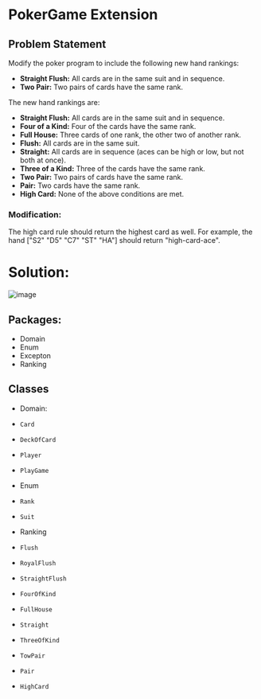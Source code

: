 # PokerGame Extension

## Problem Statement

Modify the poker program to include the following new hand rankings:

- **Straight Flush:** All cards are in the same suit and in sequence.
- **Two Pair:** Two pairs of cards have the same rank.

The new hand rankings are:

- **Straight Flush:** All cards are in the same suit and in sequence.
- **Four of a Kind:** Four of the cards have the same rank.
- **Full House:** Three cards of one rank, the other two of another rank.
- **Flush:** All cards are in the same suit.
- **Straight:** All cards are in sequence (aces can be high or low, but not both at once).
- **Three of a Kind:** Three of the cards have the same rank.
- **Two Pair:** Two pairs of cards have the same rank.
- **Pair:** Two cards have the same rank.
- **High Card:** None of the above conditions are met.

### Modification:

The high card rule should return the highest card as well. For example, the hand ["S2" "D5" "C7" "ST" "HA"] should return "high-card-ace".


# Solution:
![image](https://github.com/rahulbasutkar04/pokerGame/assets/115400916/f10a028d-6c75-43ca-a68a-01d8cd12c26b)

## Packages:
-    Domain
-    Enum
-    Excepton
-    Ranking

## Classes
-   Domain:
-     Card
-     DeckOfCard
-     Player
-     PlayGame
-   Enum
-     Rank
-     Suit
-   Ranking
-     Flush
-     RoyalFlush
-     StraightFlush
-     FourOfKind
-     FullHouse
-     Straight
-     ThreeOfKind
-     TowPair
-     Pair
-     HighCard
     


